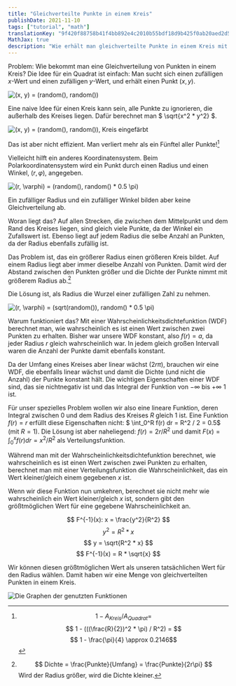 ```yaml
---
title: "Gleichverteilte Punkte in einem Kreis"
publishDate: 2021-11-10
tags: ["tutorial", "math"]
translationKey: "9f420f88758b41f4bb892e4c2010b55bdf18d9b425f0ab20aed2d5f103db0b67"
MathJax: true
description: "Wie erhält man gleichverteilte Punkte in einem Kreis mit zwei zufälligen Werten?"
---
```


Problem: Wie bekommt man eine Gleichverteilung von Punkten in einem Kreis? Die Idee für ein Quadrat ist einfach: Man sucht sich einen zufälligen $x$-Wert und einen zufälligen $y$-Wert, und erhält einen Punkt $(x, y)$.

![$(x, y)$ = (random(), random())](random_distribution_square.png "Gleichverteilung von 10000 Punkten in einem Quadrat")

Eine naive Idee für einen Kreis kann sein, alle Punkte zu ignorieren, die außerhalb des Kreises liegen. Dafür berechnet man $ \sqrt{x^2 * y^2} $.

![$(x, y)$ = (random(), random()), Kreis eingefärbt](random_distribution_red_outof_circle.png "10000 Punkte in einem Quadrat, alle im Kreis sind eingefärbt")

Das ist aber nicht effizient. Man verliert mehr als ein Fünftel aller Punkte![^1]

[^1]: $$1 - A_{Kreis} / A_{Quadrat} = $$ $$ 1 - (((\frac{R}{2})^2 * \pi) / R^2) = $$ $$ 1 - \frac{\pi}{4} \approx 0.2146$$

Vielleicht hilft ein anderes Koordinatensystem. Beim Polarkoordinatensystem wird ein Punkt durch einen Radius und einen Winkel, $(r, \varphi)$, angegeben.

![$(r, \varphi)$ = (random(), random() * $0.5 \pi$)](random_nonuniform_distribution_circle_polar_coordinates.png "10000 Punkte in einem Kreis, mehr Punkte beim Ursprung als am Rand")

Ein zufälliger Radius und ein zufälliger Winkel bilden aber keine Gleichverteilung ab.

Woran liegt das? Auf allen Strecken, die zwischen dem Mittelpunkt und dem Rand des Kreises liegen, sind gleich viele Punkte, da der Winkel ein Zufallswert ist. Ebenso liegt auf jedem Radius die selbe Anzahl an Punkten, da der Radius ebenfalls zufällig ist.

Das Problem ist, das ein größerer Radius einen größeren Kreis bildet. Auf einem Radius liegt aber immer dieselbe Anzahl von Punkten. Damit wird der Abstand zwischen den Punkten größer und die Dichte der Punkte nimmt mit größerem Radius ab.[^2]

[^2]: $$ Dichte = \frac{Punkte}{Umfang} = \frac{Punkte}{2r\pi} $$ Wird der Radius größer, wird die Dichte kleiner.

Die Lösung ist, als Radius die Wurzel einer zufälligen Zahl zu nehmen.

![$(r, \varphi)$ = (sqrt(random()), random() * $0.5 \pi$)](random_uniform_distribution_circle_polar_coordinates.png "10000 gleichverteilte Punkte in einem Kreis")

Warum funktioniert das? Mit einer Wahrscheinlichkeitsdichtefunktion (WDF) berechnet man, wie wahrscheinlich es ist einen Wert zwischen zwei Punkten zu erhalten. Bisher war unsere WDF konstant, also $f(r) = a$, da jeder Radius $r$ gleich wahrscheinlich war. In jedem gleich großen Intervall waren die Anzahl der Punkte damit ebenfalls konstant.

Da der Umfang eines Kreises aber linear wächst ($2r\pi$), brauchen wir eine WDF, die ebenfalls linear wächst und damit die Dichte (und nicht die Anzahl) der Punkte konstant hält. Die wichtigen Eigenschaften einer WDF sind, das sie nichtnegativ ist und das Integral der Funktion von $-\infty$ bis $+\infty$ 1 ist.

Für unser spezielles Problem wollen wir also eine lineare Funktion, deren Integral zwischen 0 und dem Radius des Kreises $R$ gleich 1 ist. Eine Funktion $f(r) = r$ erfüllt diese Eigenschaften nicht: $ \int_0^R f(r) dr = R^2 / 2 = 0.5$ (mit $R=1$). Die Lösung ist aber naheliegend: $f(r) = 2r/R^2$ und damit $F(x) = \int_0^x f(r) dr = x^2 / R^2$ als Verteilungsfunktion.

Während man mit der Wahrscheinlichkeitsdichtefunktion berechnet, wie wahrscheinlich es ist einen Wert zwischen zwei Punkten zu erhalten, berechnet man mit einer Verteilungsfunktion die Wahrscheinlichkeit, das ein Wert kleiner/gleich einem gegebenen $x$ ist.

Wenn wir diese Funktion nun umkehren, berechnet sie nicht mehr wie wahrscheinlich ein Wert kleiner/gleich $x$ ist, sondern gibt den größtmöglichen Wert für eine gegebene Wahrscheinlichkeit an.

$$
F^{-1}(x): x = \frac{y^2}{R^2}
$$ $$
y^2 = R^2 * x
$$ $$
y = \sqrt{R^2 * x}
$$ $$
F^{-1}(x) = R * \sqrt{x}
$$

Wir können diesen größtmöglichen Wert als unseren tatsächlichen Wert für den Radius wählen. Damit haben wir eine Menge von gleichverteilten Punkten in einem Kreis.

![Die Graphen der genutzten Funktionen](random_uniform_circle_graphs.png)